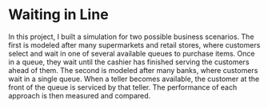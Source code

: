 # Waiting in Line

In this project, I built a simulation for two possible business scenarios. The first is modeled after many supermarkets and retail stores, where customers select and wait in one of several available queues to purchase items. Once in a queue, they wait until the cashier has finished serving the customers ahead of them. The second is modeled after many banks, where customers wait in a single queue. When a teller becomes available, the customer at the front of the queue is serviced by that teller. The performance of each approach is then measured and compared.
